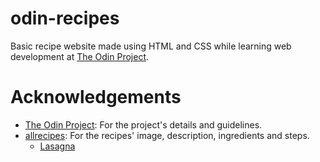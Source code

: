 # odin-recipes
Basic recipe website made using HTML and CSS while learning web development at [The Odin Project](https://www.theodinproject.com/).

# Acknowledgements
- [The Odin Project](https://www.theodinproject.com/): For the project's details and guidelines.
- [allrecipes](https://www.allrecipes.com/): For the recipes' image, description, ingredients and steps.
    - [Lasagna](https://www.allrecipes.com/recipe/23600/worlds-best-lasagna/)